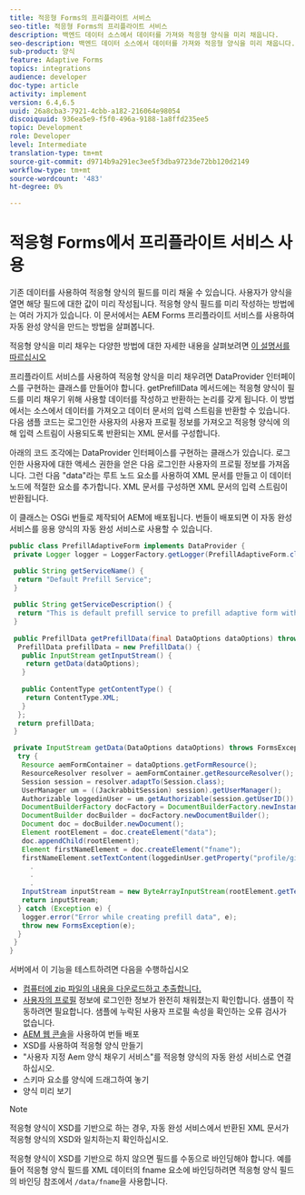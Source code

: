 ```yaml
---
title: 적응형 Forms의 프리플라이트 서비스
seo-title: 적응형 Forms의 프리플라이트 서비스
description: 백엔드 데이터 소스에서 데이터를 가져와 적응형 양식을 미리 채웁니다.
seo-description: 백엔드 데이터 소스에서 데이터를 가져와 적응형 양식을 미리 채웁니다.
sub-product: 양식
feature: Adaptive Forms
topics: integrations
audience: developer
doc-type: article
activity: implement
version: 6.4,6.5
uuid: 26a8cba3-7921-4cbb-a182-216064e98054
discoiquuid: 936ea5e9-f5f0-496a-9188-1a8ffd235ee5
topic: Development
role: Developer
level: Intermediate
translation-type: tm+mt
source-git-commit: d9714b9a291ec3ee5f3dba9723de72bb120d2149
workflow-type: tm+mt
source-wordcount: '483'
ht-degree: 0%

---
```



# 적응형 Forms에서 프리플라이트 서비스 사용

기존 데이터를 사용하여 적응형 양식의 필드를 미리 채울 수 있습니다. 사용자가 양식을 열면 해당 필드에 대한 값이 미리 작성됩니다. 적응형 양식 필드를 미리 작성하는 방법에는 여러 가지가 있습니다. 이 문서에서는 AEM Forms 프리플라이트 서비스를 사용하여 자동 완성 양식을 만드는 방법을 살펴봅니다.

적응형 양식을 미리 채우는 다양한 방법에 대한 자세한 내용을 살펴보려면 [이 설명서를 따르십시오](https://helpx.adobe.com/experience-manager/6-4/forms/using/prepopulate-adaptive-form-fields.html#AEMFormsprefillservice)

프리플라이트 서비스를 사용하여 적응형 양식을 미리 채우려면 DataProvider 인터페이스를 구현하는 클래스를 만들어야 합니다. getPrefillData 메서드에는 적응형 양식이 필드를 미리 채우기 위해 사용할 데이터를 작성하고 반환하는 논리를 갖게 됩니다. 이 방법에서는 소스에서 데이터를 가져오고 데이터 문서의 입력 스트림을 반환할 수 있습니다. 다음 샘플 코드는 로그인한 사용자의 사용자 프로필 정보를 가져오고 적응형 양식에 의해 입력 스트림이 사용되도록 반환되는 XML 문서를 구성합니다.

아래의 코드 조각에는 DataProvider 인터페이스를 구현하는 클래스가 있습니다. 로그인한 사용자에 대한 액세스 권한을 얻은 다음 로그인한 사용자의 프로필 정보를 가져옵니다. 그런 다음 &quot;data&quot;라는 루트 노드 요소를 사용하여 XML 문서를 만들고 이 데이터 노드에 적절한 요소를 추가합니다. XML 문서를 구성하면 XML 문서의 입력 스트림이 반환됩니다.

이 클래스는 OSGi 번들로 제작되어 AEM에 배포됩니다. 번들이 배포되면 이 자동 완성 서비스를 응용 양식의 자동 완성 서비스로 사용할 수 있습니다.

```java
public class PrefillAdaptiveForm implements DataProvider {
 private Logger logger = LoggerFactory.getLogger(PrefillAdaptiveForm.class);

 public String getServiceName() {
  return "Default Prefill Service";
 }
 
 public String getServiceDescription() {
  return "This is default prefill service to prefill adaptive form with user data";
 }
 
 public PrefillData getPrefillData(final DataOptions dataOptions) throws FormsException {
  PrefillData prefillData = new PrefillData() {
   public InputStream getInputStream() {
    return getData(dataOptions);
   }
   
   public ContentType getContentType() {
    return ContentType.XML;
   }
  };
  return prefillData;
 }

 private InputStream getData(DataOptions dataOptions) throws FormsException {  
  try {
   Resource aemFormContainer = dataOptions.getFormResource();
   ResourceResolver resolver = aemFormContainer.getResourceResolver();
   Session session = resolver.adaptTo(Session.class);
   UserManager um = ((JackrabbitSession) session).getUserManager();
   Authorizable loggedinUser = um.getAuthorizable(session.getUserID());
   DocumentBuilderFactory docFactory = DocumentBuilderFactory.newInstance();
   DocumentBuilder docBuilder = docFactory.newDocumentBuilder();
   Document doc = docBuilder.newDocument();
   Element rootElement = doc.createElement("data");
   doc.appendChild(rootElement);
   Element firstNameElement = doc.createElement("fname");
   firstNameElement.setTextContent(loggedinUser.getProperty("profile/givenName")[0].getString());
     .
     .
     .
   InputStream inputStream = new ByteArrayInputStream(rootElement.getTextContent().getBytes());
   return inputStream;
  } catch (Exception e) {
   logger.error("Error while creating prefill data", e);
   throw new FormsException(e);
  }
 }
}
```

서버에서 이 기능을 테스트하려면 다음을 수행하십시오

* [컴퓨터에 zip 파일의 내용을 다운로드하고 추출합니다.](assets/prefillservice.zip)
* [사용자의 프로필](http://localhost:4502/libs/granite/security/content/useradmin) 정보에 로그인한 정보가 완전히 채워졌는지 확인합니다. 샘플이 작동하려면 필요합니다. 샘플에 누락된 사용자 프로필 속성을 확인하는 오류 검사가 없습니다.
* [AEM 웹 콘솔](http://localhost:4502/system/console/bundles)을 사용하여 번들 배포
* XSD를 사용하여 적응형 양식 만들기
* &quot;사용자 지정 Aem 양식 채우기 서비스&quot;를 적응형 양식의 자동 완성 서비스로 연결하십시오.
* 스키마 요소를 양식에 드래그하여 놓기
* 양식 미리 보기

>[!NOTE]
>
>적응형 양식이 XSD를 기반으로 하는 경우, 자동 완성 서비스에서 반환된 XML 문서가 적응형 양식의 XSD와 일치하는지 확인하십시오.
>
>적응형 양식이 XSD를 기반으로 하지 않으면 필드를 수동으로 바인딩해야 합니다. 예를 들어 적응형 양식 필드를 XML 데이터의 fname 요소에 바인딩하려면 적응형 양식 필드의 바인딩 참조에서 `/data/fname`을 사용합니다.

